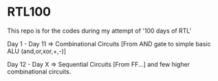 # RTL100
This repo is for the codes during my attempt of '100 days of RTL'

Day 1 - Day 11 => Combinational Circuits [From AND gate to simple basic ALU (and,or,xor,+,-)]

Day 12 - Day X => Sequential Circuits [From FF...] and few higher combinational circuits.

